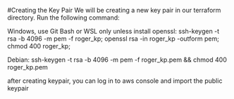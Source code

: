 #Creating the Key Pair
We will be creating a new key pair in our terraform directory. Run the following command:

Windows, use Git Bash or WSL only unless install openssl:
ssh-keygen -t rsa -b 4096 -m pem -f roger_kp; openssl rsa -in roger_kp -outform pem; chmod 400 roger_kp;


Debian:
ssh-keygen -t rsa -b 4096 -m pem -f roger_kp.pem && chmod 400 roger_kp.pem

after creating keypair, you can log in to aws console and import the public keypair 